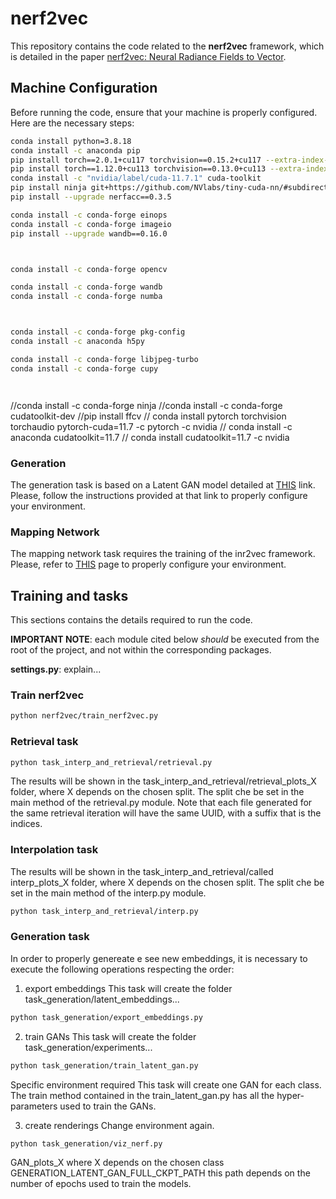 # nerf2vec

This repository contains the code related to the **nerf2vec** framework, which is detailed in the paper [nerf2vec: Neural Radiance Fields to Vector](https://arxiv.org/abs/2312.13277).

## Machine Configuration

Before running the code, ensure that your machine is properly configured. Here are the necessary steps:

```bash
conda install python=3.8.18
conda install -c anaconda pip
pip install torch==2.0.1+cu117 torchvision==0.15.2+cu117 --extra-index-url https://download.pytorch.org/whl/cu117
pip install torch==1.12.0+cu113 torchvision==0.13.0+cu113 --extra-index-url https://download.pytorch.org/whl/cu113
conda install -c "nvidia/label/cuda-11.7.1" cuda-toolkit
pip install ninja git+https://github.com/NVlabs/tiny-cuda-nn/#subdirectory=bindings/torch
pip install --upgrade nerfacc==0.3.5

conda install -c conda-forge einops
conda install -c conda-forge imageio
pip install --upgrade wandb==0.16.0



conda install -c conda-forge opencv

conda install -c conda-forge wandb
conda install -c conda-forge numba



conda install -c conda-forge pkg-config
conda install -c anaconda h5py

conda install -c conda-forge libjpeg-turbo
conda install -c conda-forge cupy




```
//conda install -c conda-forge ninja
//conda install -c conda-forge cudatoolkit-dev
//pip install ffcv
// conda install pytorch torchvision torchaudio pytorch-cuda=11.7 -c pytorch -c nvidia
// conda install -c anaconda cudatoolkit=11.7
// conda install cudatoolkit=11.7 -c nvidia 

### Generation
The generation task is based on a Latent GAN model detailed at [THIS](https://github.com/optas/latent_3d_points) link. Please, follow the instructions provided at that link to properly configure your environment.

### Mapping Network
The mapping network task requires the training of the inr2vec framework. Please, refer to [THIS](https://github.com/CVLAB-Unibo/inr2vec?tab=readme-ov-file#setup) page to properly configure your environment.

## Training and tasks
This sections contains the details required to run the code.

**IMPORTANT NOTE**: each module cited below *should* be executed from the root of the project, and not within the corresponding packages.

**settings.py**: explain...

### Train nerf2vec

```bash
python nerf2vec/train_nerf2vec.py
```

### Retrieval task

```bash
python task_interp_and_retrieval/retrieval.py
```

The results will be shown in the task_interp_and_retrieval/retrieval_plots_X folder, where X depends on the chosen split. The split che be set in the main method of the retrieval.py module.
Note that each file generated for the same retrieval iteration will have the same UUID, with a suffix that is the indices. 


### Interpolation task
The results will be shown in the task_interp_and_retrieval/called interp_plots_X folder, where X depends on the chosen split. The split che be set in the main method of the interp.py module.

```bash
python task_interp_and_retrieval/interp.py
```

### Generation task
In order to properly genereate e see new embeddings, it is necessary to execute the following operations respecting the order:

1. export embeddings
This task will create the folder task_generation/latent_embeddings...
```bash
python task_generation/export_embeddings.py
```

2. train GANs
This task will create the folder task_generation/experiments...
```bash
python task_generation/train_latent_gan.py
```
Specific environment required
This task will create one GAN for each class.
The train method contained in the train_latent_gan.py has all the hyper-parameters used to train the GANs.

3. create renderings
Change environment again.
```bash
python task_generation/viz_nerf.py 
```
GAN_plots_X where X depends on the chosen class
GENERATION_LATENT_GAN_FULL_CKPT_PATH this path depends on the number of epochs used to train the models.


 